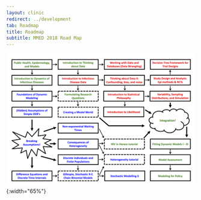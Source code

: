 ```yaml
---
layout: clinic
redirect: ../development
tab: Roadmap
title: Roadmap
subtitle: MMED 2018 Road Map
---
```


![MMED Road Map](./MMED2018roadmap.png "MMED Road Map"){:width="65%"}
